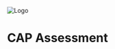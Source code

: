 ![Logo](https://www.agilita.ch/wp-content/uploads/2021/01/AGILITA-logo-e1609922404797.png)
# CAP Assessment
